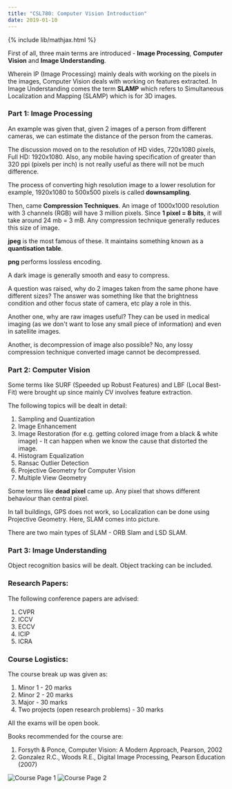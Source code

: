 ```yaml
---
title: "CSL780: Computer Vision Introduction"
date: 2019-01-10
---
```


{% include lib/mathjax.html %}

First of all, three main terms are introduced - **Image Processing**, **Computer Vision** and **Image Understanding**.

Wherein IP (Image Processing) mainly deals with working on the pixels in the images, Computer Vision deals with working on features extracted. 
In Image Understanding comes the term **SLAMP** which refers to Simultaneous Localization and Mapping (SLAMP) which is for 3D images.

### Part 1: Image Processing

An example was given that, given 2 images of a person from different cameras, we can estimate the distance of the person from the cameras.

The discussion moved on to the resolution of HD vides, 720x1080 pixels, Full HD: 1920x1080. 
Also, any mobile having specification of greater than 320 ppi (pixels per inch) is not really useful as there will not be much difference.

The process of converting high resolution image to a lower resolution for example, 1920x1080 to 500x500 pixels is called **downsampling**.

Then, came **Compression Techniques**. An image of 1000x1000 resolution with 3 channels (RGB) will have 3 million pixels. Since **1 pixel = 8 bits**, it will take around 24 mb = 3 mB.
Any compression technique generally reduces this size of image.

**jpeg** is the most famous of these. It maintains something known as a **quantisation table**.

**png** performs lossless encoding.

A dark image is generally smooth and easy to compress.

A question was raised, why do 2 images taken from the same phone have different sizes? 
The answer was something like that the brightness condition and other focus state of camera, etc play a role in this.

Another one, why are raw images useful? They can be used in medical imaging (as we don't want to lose any small piece of information) and even in satellite images.

Another, is decompression of image also possible? No, any lossy compression technique converted image cannot be decompressed.

### Part 2: Computer Vision
Some terms like SURF (Speeded up Robust Features) and LBF (Local Best-Fit) were brought up since mainly CV involves feature extraction.

The following topics will be dealt in detail: 
1. Sampling and Quantization
2. Image Enhancement
3. Image Restoration (for e.g. getting colored image from a black & white image) - It can happen when we know the cause that distorted the image.
4. Histogram Equalization
5. Ransac Outlier Detection
6. Projective Geometry for Computer Vision
7. Multiple View Geometry

Some terms like **dead pixel** came up. Any pixel that shows different behaviour than central pixel.

In tall buildings, GPS does not work, so Localization can be done using Projective Geometry. Here, SLAM comes into picture.

There are two main types of SLAM - ORB Slam and LSD SLAM.

### Part 3: Image Understanding
Object recognition basics will be dealt. Object tracking can be included.

### Research Papers:
The following conference papers are advised:
1. CVPR
2. ICCV
3. ECCV
4. ICIP
5. ICRA

### Course Logistics:

The course break up was given as:
1. Minor 1 - 20 marks
2. Minor 2 - 20 marks
3. Major - 30 marks
4. Two projects (open research problems) - 30 marks

All the exams will be open book. 

Books recommended for the course are:
1. Forsyth & Ponce, Computer Vision: A Modern Approach, Pearson, 2002
2. Gonzalez R.C., Woods R.E., Digital Image Processing, Pearson Education (2007)

![Course Page 1](/eCSe-Notes/assets/CSL780_1.jpeg)
![Course Page 2](/eCSe-Notes/assets/CSL780_2.jpg)
